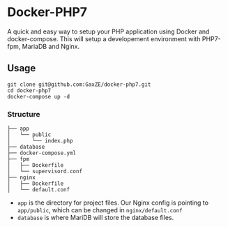 # Docker-PHP7

A quick and easy way to setup your PHP application using Docker and docker-compose. This will setup a developement environment with PHP7-fpm, MariaDB and Nginx.

## Usage
~~~
git clone git@github.com:GaxZE/docker-php7.git
cd docker-php7
docker-compose up -d
~~~

### Structure

~~~
├── app
│   └── public
│       └── index.php
├── database
├── docker-compose.yml
├── fpm
│   ├── Dockerfile
│   └── supervisord.conf
├── nginx
│   ├── Dockerfile
│   └── default.conf
~~~

- `app` is the directory for project files. Our Nginx config is pointing to `app/public`, which can be changed in `nginx/default.conf`
- `database` is where MariDB will store the database files.


